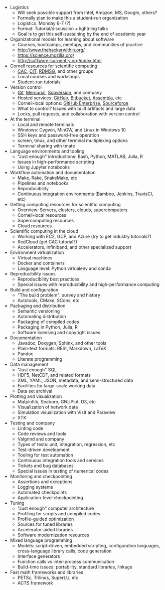 - Logistics
  - Will seek possible support from Intel, Amazon, MS, Google, others?
  - Formally plan to make this a student-run organization
  - Logistics: Monday 6-7 (?)
  - Format: Tutorial/discussion + lightning talks
  - Goal is to get this self-sustaining by the end of academic year
- Organizational models for learning about software
  - Courses, bootcamps, meetups, and communities of practice
  - <http://www.thehackerwithin.org/>
  - <https://science.mozilla.org/>
  - <http://software-carpentry.org/index.html>
- Cornell resources for scientific computing
  - [CAC](https://www.cac.cornell.edu/),
    [CIT](http://www.it.cornell.edu/),
    [RDMSG](http://data.research.cornell.edu/), and other groups
  - Local courses and workshops
  - Student-run tutorials
- Version control
  - [Git](https://git-scm.com/),
    [Mercurial](https://www.mercurial-scm.org/),
    [Subversion](https://subversion.apache.org/), and company
  - Hosted services: [GitHub](https://github.com/),
    [Bitbucket](https://bitbucket.org/),
    [Assembla](https://www.assembla.com/home), etc
  - Cornell-local options:
    [GitHub Enterprise](http://www.it.cornell.edu/support/coecis/github.cfm), [Sourceforge](https://forge.cornell.edu/)
  - What to control?  Issues with built artifacts and large data
  - Locks, pull requests, and collaboration with version control
- At the terminal
  - Local and remote terminals
  - Windows: Cygwin, MinGW, and Linux in Windows 10
  - SSH keys and password-free operation
  - screen, tmux, and other terminal multiplexing options
  - Terminal sharing with tmate
- Language environments and tooling
  - "Just enough" introductions: Bash, Python, MATLAB, Julia, R
  - Issues in high-performance scripting
  - Using Jupyter notebooks
- Workflow automation and documentation
  - Make, Rake, SnakeMake, etc
  - Pipelines and notebooks
  - Reproducibility
  - Continuous integration environments (Bamboo, Jenkins, TravisCI, etc)
- Getting computing resources for scientific computing
  - Overview: Servers, clusters, clouds, supercomputers
  - Cornell-local resources
  - Supercomputing resources
  - Cloud resources
- Scientific computing in the cloud
  - Working with EC2, GCP, and Azure (try to get industry tutorials?)
  - RedCloud (get CAC tutorial?)
  - Accelerators, Infiniband, and other specialized support
- Environment virtualization
  - Virtual machines
  - Docker and containers
  - Language level: Python virtualenv and conda
- Reproducibility issues
  - Reproducibility best practices
  - Special issues with reproducibility and high-performance computing
- Build and configuration
  - "The build problem": survey and history
  - Autotools, CMake, SCons, etc
- Packaging and distribution
  - Semantic versioning
  - Automating distribution
  - Packaging of compiled codes
  - Packaging in Python, Julia, R
  - Software licensing and copyright issues
- Documentation
  - Javadoc, Doxygen, Sphinx, and other tools
  - Plain-text formats: RESt, Markdown, LaTeX
  - Pandoc
  - Literate programming
- Data management
  - "Just enough" SQL
  - HDF5, NetCDF, and related formats
  - XML, YAML, JSON, metadata, and semi-structured data
  - Facilities for large-scale working data
  - Data set archival
- Plotting and visualization
  - Matplotlib, Seaborn, GNUPlot, D3, etc
  - Visualization of network data
  - Simulation visualization with VisIt and Paraview
  - XTK
- Testing and company
  - Linting code
  - Code reviews and tools
  - Valgrind and company
  - Types of tests: unit, integration, regression, etc
  - Test-driven development
  - Tooling for test automation
  - Continuous integration tools and services
  - Tickets and bug databases
  - Special issues in testing of numerical codes
- Monitoring and checkpointing
  - Assertions and exceptions
  - Logging systems
  - Automated checkpoints
  - Application-level checkpointing
- Tuning
  - "Just enough" computer architecture
  - Profiling for scripts and compiled codes
  - Profile-guided optimization
  - Sources for tuned libraries
  - Accelerator-aided libraries
  - Software modernization resources
- Mixed language programming
  - Models: script-driven, embedded scripting, configuration languages,
    cross-language library calls, code generation
  - Interface generators
  - Function calls vs inter-process communication
  - Build-time issues: portability, standard libraries, linkage
- Fast math frameworks and libraries
  - PETSc, Trilinos, SuperLU, etc
  - ACTS framework
